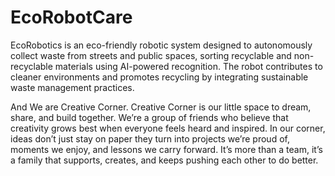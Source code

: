 # EcoRobotCare
EcoRobotics is an eco-friendly robotic system designed to autonomously collect waste from streets and public spaces, sorting recyclable and non-recyclable materials using AI-powered recognition. The robot contributes to cleaner environments and promotes recycling by integrating sustainable waste management practices.

And
We are Creative Corner. Creative Corner is our little space to dream, share, and build together. We’re a group of friends who believe that creativity grows best when everyone feels heard and inspired. In our corner, ideas don’t just stay on paper they turn into projects we’re proud of, moments we enjoy, and lessons we carry forward. It’s more than a team, it’s a family that supports, creates, and keeps pushing each other to do better.
